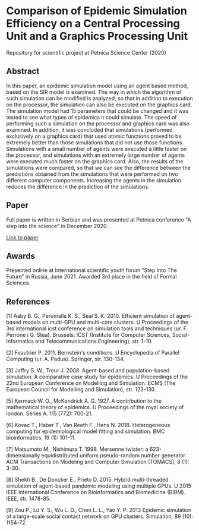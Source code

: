 # Comparison of Epidemic Simulation Efficiency on a Central Processing Unit and a Graphics Processing Unit

Repository for scientific project at Petnica Science Center (2020)

## Abstract

In this paper, an epidemic simulation model using an agent based method, based on the SIR model is examined. The way in which the algorithm of such simulation can be modified is analyzed, so that in addition to execution on the processor, the simulation can also be executed on the graphics card. The simulation model had 15 parameters that could be changed and it was tested to see what types of epidemics it could simulate. The speed of performing such a simulation on the processor and graphics card was also examined. In addition, it was concluded that simulations (performed exclusively on a graphics card) that used atomic functions proved to be extremely better than those simulations that did not use those functions. Simulations with a small number of agents were executed a little faster on the processor, and simulations with an extremely large number of agents were executed much faster on the graphics card. Also, the results of the simulations were compared, so that we can see the difference between the predictions obtained from the simulations that were performed on two different computer components. Increasing the agents in the simulation reduces the difference in the prediction of the simulations.

## Paper

Full paper is written in Serbian and was presented at Petnica conference "A step into the science" in December 2020.

[Link to paper](./Paper/Zb2020-RAC-NK.pdf)

## Awards

Presented online at International scientific youth forum “Step Into The Future” in Russia, June 2021.
Awarded 3rd place in the field of Formal Sciences.

## References

[1] Aaby B. G., Perumalla K. S., Seal S. K. 2010. Efficient simulation of agent-based models on multi-GPU and multi-core clusters. U Proceedings of the 3rd international icst conference on simulation tools and techniques (ur. F. Perrone i G. Stea). Brussels: ICST (Institute for Computer Sciences, Social-Informatics and Telecommunications Engineering), str. 1-10.

[2] Feautrier P. 2011. Bernstein's conditions. U Encyclopedia of Parallel Computing (ur. A. Padua). Springer, str. 130-134.

[3] Jaffry S. W., Treur J. 2008. Agent-based and population-based simulation: A comparative case study for epidemics. U Proceedings of the 22nd European Conference on Modelling and Simulation. ECMS (The European Council for Modelling and Simulation), str. 123-130.

[5] Kermack W. O., McKendrick A. G. 1927. A contribution to the mathematical theory of epidemics. U Proceedings of the royal society of london. Series A. 115 (772): 700-21.

[6] Kovac T., Haber T., Van Reeth F., Hens N. 2018. Heterogeneous computing for epidemiological model fitting and simulation. BMC bioinformatics, 19 (1): 101-11.

[7] Matsumoto M., Nishimura T. 1998. Mersenne twister: a 623-dimensionally equidistributed uniform pseudo-random number generator. ACM Transactions on Modeling and Computer Simulation (TOMACS), 8 (1): 3-30.

[8] Shekh B., De Doncker E., Prieto D. 2015. Hybrid multi-threaded simulation of agent-based pandemic modeling using multiple GPUs. U 2015 IEEE International Conference on Bioinformatics and Biomedicine (BIBM). IEEE, str. 1478-85.

[9] Zou P., Lü Y. S., Wu L. D., Chen L. L., Yao Y. P. 2013 Epidemic simulation of a large-scale social contact network on GPU clusters. Simulation, 89 (10): 1154-72.